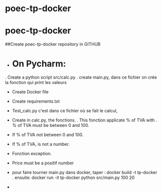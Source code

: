 # poec-tp-docker
# poec-tp-docker
##Create poec-tp-docker repository in GITHUB
- # On Pycharm: 
. Create a python script src/calc.py 
. create main.py, dans ce fichier on crée la fonction qui print les valeurs 
- Create Docker file 
- Create requirements.txt
- Test_calc.py c'est dans ce fichier où se fait le calcul, 
- Create in calc.py, the fonctions. 
. This fonction applicate % of TVA with 
. % of TVA must be between 0 and 100. 
- If % of TVA not between 0 and 100.
- If % of TVA, is not a number.
- Fonction exception.
- Price must be a positif number

- pour faire tourner main.py dans docker, taper :
  docker build -t tp-docker .
  ensuite:
  docker run -it tp-docker python src/main.py 100 20
- 
